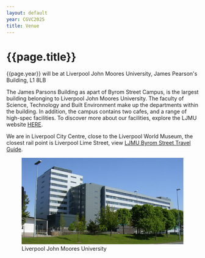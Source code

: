 ```yaml
---
layout: default
year: CGVC2025
title: Venue
---
```


# {{page.title}}
{{page.year}} will be at Liverpool John Moores University, James Pearson's Building, L1 8LB

The James Parsons Building as apart of Byrom Street Campus, is the largest building belonging to Liverpool John Moores University. The faculty of Science, Technology and Built Environment make up the departments within the building. In addition, the campus contains two cafes, and a range of high-spec facilities. To discover more about our facilities, explore the LJMU website [HERE](https://www.ljmu.ac.uk/about-us/faculties/faculty-of-engineering-and-technology/school-of-computer-science-and-mathematics/facilities).

We are in Liverpool City Centre, close to the Liverpool World Museum, the closest rail point is Liverpool Lime Street, view [LJMU Byrom Street Travel Guide](https://www.ljmu.ac.uk/study/undergraduate-students/visit-us/directions/james-parsons-building).

<figure class="figure">
    <img src="/assets/img/CGVC2025/venue.jpg" class="figure-img img-fluid rounded"
        alt="Liverpool John Moores University">
    <figcaption class="figure-caption text-center">
        Liverpool John Moores University
    </figcaption>
</figure>
